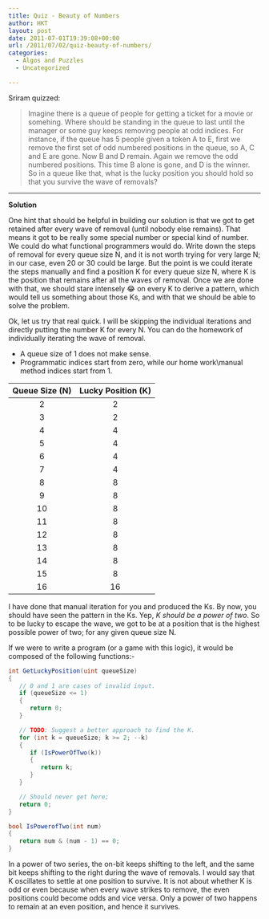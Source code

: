 ```yaml
---
title: Quiz - Beauty of Numbers
author: HKT
layout: post
date: 2011-07-01T19:39:08+00:00
url: /2011/07/02/quiz-beauty-of-numbers/
categories:
  - Algos and Puzzles
  - Uncategorized

---
```


Sriram quizzed:

>Imagine there is a queue of people for getting a ticket for a movie or somehing. Where should be standing in the queue to last until the manager or some guy keeps removing people at odd indices. For instance, if the queue has 5 people given a token A to E, first we remove the first set of odd numbered positions in the queue, so A, C and E are gone. Now B and D remain. Again we remove the odd numbered positions. This time B alone is gone, and D is the winner. So in a queue like that, what is the lucky position you should hold so that you survive the wave of removals?

***

**Solution**

One hint that should be  helpful in building our solution is that we got to get retained after every wave of removal (until nobody else remains). That means it got to be really some special number or special kind of number. We could do what functional programmers would do. Write down the steps of removal for every queue size N, and it is not worth trying for very large N; in our case, even 20 or 30 could be large. But the point is we could iterate the steps manually and find a position K for every queue size N, where K is the position that remains after all the waves of removal. Once we are done with that, we should stare intensely 😂 on every K to derive a pattern, which would tell us something about those Ks, and with that we should be able to solve the problem.

Ok, let us try that real quick. I will be skipping the individual iterations and directly putting the number K for every N. You can do the homework of individually iterating the wave of removal.

- A queue size of 1 does not make sense.
- Programmatic indices start from zero, while our home work\manual method indices start from 1.

| Queue Size (N) | Lucky Position (K) |
| :------------: | :----------------: |
| 2              | 2                  |
| 3              | 2                  |
| 4              | 4                  |
| 5              | 4                  |
| 6              | 4                  |
| 7              | 4                  |
| 8              | 8                  |
| 9              | 8                  |
| 10             | 8                  |
| 11             | 8                  |
| 12             | 8                  |
| 13             | 8                  |
| 14             | 8                  |
| 15             | 8                  |
| 16             | 16                 |

I have done that manual iteration for you and produced the Ks. By now, you should have seen the pattern in the Ks. Yep, _K should be a power of two_. So to be lucky to escape the wave, we got to be at a position that is the highest possible power of two; for any given queue size N.

If we were to write a program (or a game with this logic), it would be composed of the following functions:-

```csharp
int GetLuckyPosition(uint queueSize)
{
   // 0 and 1 are cases of invalid input.
   if (queueSize <= 1)
   {
      return 0;
   }

   // TODO: Suggest a better approach to find the K.
   for (int k = queueSize; k >= 2; --k)
   {
      if (IsPowerOfTwo(k))
      {
         return k;
      }
   }

   // Should never get here;
   return 0;
}

bool IsPowerofTwo(int num)
{
   return num & (num - 1) == 0;
}
```

In a power of two series, the on-bit keeps shifting to the left, and the same bit keeps shifting to the right during the wave of removals. I would say that K oscillates to settle at one position to survive. It is not about whether K is odd or even because when every wave strikes to remove, the even positions could become odds and vice versa. Only a power of two happens to remain at an even position, and hence it survives.
